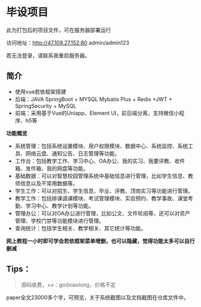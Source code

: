 # 毕设项目

此为打包后的项目文件，可在服务器部署运行

访问地址：http://47.109.27.152:80 admin/admin123

若无法登录，请联系我重启服务器。

## 简介

- 使用vue若依框架搭建
- 后端：JAVA SpringBoot + MYSQL Mybatis Plus + Redis +JWT + SpringSecurity  + MySQL
- 前端：采用基于Vue的Uniapp、Element UI，前后端分离，支持微信小程序、h5等

**功能概览**

- 系统管理：包括系统设置模块、用户权限模块、数据中心、系统监控、系统工具、网络云盘、通知公告、日志管理等功能。
- 工作台：包括教学工作、学习中心、OA办公、我的实习、我要评教、收件箱、发件箱、我的网盘等功能。
- 基础数据：可以对智慧校园管理系统中基础信息进行管理，比如学生信息、教师信息以及不常用数据等。
- 学生工作：可以对招生、学生信息、毕业、评教、顶岗实习等功能进行管理。
- 教学工作：包括排课调课模块、考试管理模块、实验预约、教学事故、课堂考勤、学习中心、教学计划等功能。
- 管理办公：可以对OA办公进行管理，比如公文、文件轮阅等，还可以对资产管理、学校门禁等功能模块进行管理。
- 查询统计：包括学生相关、教学相关、其它统计等功能。

**网上教程一小时即可学会若依框架菜单增删，也可以隐藏，觉得功能太多可以自行删减**

## Tips：

> 源码收费，+v：godxiaolong，价格不定

paper全文23000多个字，可预览，关于系统截图以及文档截图在仓库文件中。